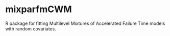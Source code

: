# mixparfmCWM
R package for fitting Multilevel Mixtures of Accelerated Failure Time models with random covariates.
